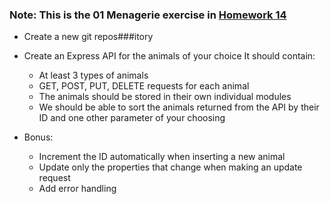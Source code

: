 ### Note: This is the 01 Menagerie exercise in [Homework 14](https://github.com/jdegrave/backend/tree/master/Homework/Homework-14/01-Your-Own-Menagerie)


  - Create a new git repos###itory
  - Create an Express API for the animals of your choice
    It should contain:

      - At least 3 types of animals
      - GET, POST, PUT, DELETE requests for each animal
      - The animals should be stored in their own individual modules
      - We should be able to sort the animals returned from the API by their ID and one other parameter of your choosing

   - Bonus:

      - Increment the ID automatically when inserting a new animal
      - Update only the properties that change when making an update request
      - Add error handling
